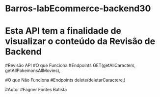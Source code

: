 # Barros-labEcommerce-backend30

# Esta API tem a finalidade de visualizar o conteúdo da Revisão de Backend

#Revisão API
#O que Funciona
#Endpoints GET(getAllCaracters, getAllPokemonsAllMovies), 

#O que Não Funciona
#Endpoints delete(deletarCaractere,)

#Autor
#Fagner Fontes Batista 
